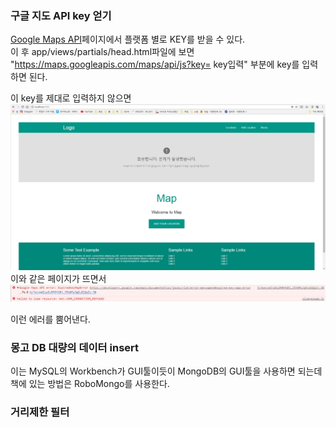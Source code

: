 ### 구글 지도 API key 얻기
[Google Maps API](https://developers.google.com/maps/documentation/?hl=ko)페이지에서 플랫폼 별로 KEY를 받을 수 있다.    
이 후 app/views/partials/head.html파일에 보면    
"https://maps.googleapis.com/maps/api/js?key= key입력" 부분에 key를 입력하면 된다.    

이 key를 제대로 입력하지 않으면   
![error 페이지](key_error.jpg)   
이와 같은 페이지가 뜨면서    
![Console 에러](key_log.jpg)    

이런 에러를 뿜어낸다.

### 몽고 DB 대량의 데이터 insert
이는 MySQL의 Workbench가 GUI툴이듯이 MongoDB의 GUI툴을 사용하면 되는데 책에 있는 방법은 RoboMongo를 사용한다.   


### 거리제한 필터
